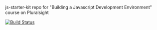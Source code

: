 js-starter-kit repo for "Building a Javascript Development Environment" course on Pluralsight

[![Build Status](https://travis-ci.org/nzhul/js-starter-kit.svg?branch=master)](https://travis-ci.org/nzhul/js-starter-kit)
